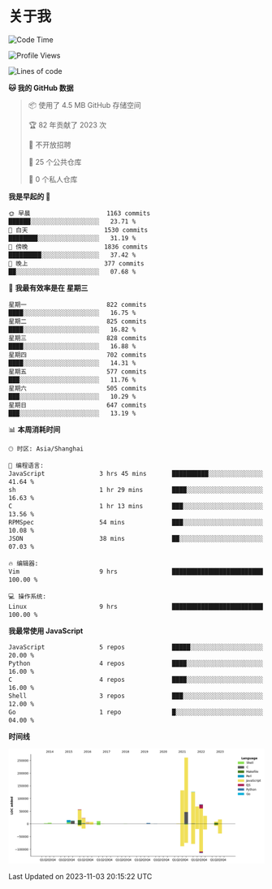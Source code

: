 # 关于我

<!--START_SECTION:waka-->
![Code Time](http://img.shields.io/badge/Code%20Time-822%20hrs%2026%20mins-blue)

![Profile Views](http://img.shields.io/badge/%E4%B8%AA%E4%BA%BA%E8%B5%84%E6%96%99%E8%A7%82%E7%9C%8B%E6%AC%A1%E6%95%B0-0-blue)

![Lines of code](https://img.shields.io/badge/%E4%BB%8E%E3%80%8CHello%20World%E3%80%8D%E8%B5%B7%E6%88%91%E5%B7%B2%E7%BB%8F%E5%86%99%E4%BA%86-859.8%20thousand%20%E8%A1%8C%E4%BB%A3%E7%A0%81-blue)

**🐱 我的 GitHub 数据** 

> 📦  使用了 4.5 MB GitHub 存储空间 
 > 
> 🏆 82 年贡献了 2023 次
 > 
> 🚫 不开放招聘
 > 
> 📜 25 个公共仓库 
 > 
> 🔑 0 个私人仓库 
 > 
**我是早起的 🐤** 

```text
🌞 早晨                     1163 commits        ██████░░░░░░░░░░░░░░░░░░░   23.71 % 
🌆 白天                     1530 commits        ████████░░░░░░░░░░░░░░░░░   31.19 % 
🌃 傍晚                     1836 commits        █████████░░░░░░░░░░░░░░░░   37.42 % 
🌙 晚上                     377 commits         ██░░░░░░░░░░░░░░░░░░░░░░░   07.68 % 
```
📅 **我最有效率是在 星期三** 

```text
星期一                      822 commits         ████░░░░░░░░░░░░░░░░░░░░░   16.75 % 
星期二                      825 commits         ████░░░░░░░░░░░░░░░░░░░░░   16.82 % 
星期三                      828 commits         ████░░░░░░░░░░░░░░░░░░░░░   16.88 % 
星期四                      702 commits         ████░░░░░░░░░░░░░░░░░░░░░   14.31 % 
星期五                      577 commits         ███░░░░░░░░░░░░░░░░░░░░░░   11.76 % 
星期六                      505 commits         ███░░░░░░░░░░░░░░░░░░░░░░   10.29 % 
星期日                      647 commits         ███░░░░░░░░░░░░░░░░░░░░░░   13.19 % 
```


📊 **本周消耗时间** 

```text
🕑︎ 时区: Asia/Shanghai

💬 编程语言: 
JavaScript               3 hrs 45 mins       ██████████░░░░░░░░░░░░░░░   41.64 % 
sh                       1 hr 29 mins        ████░░░░░░░░░░░░░░░░░░░░░   16.63 % 
C                        1 hr 13 mins        ███░░░░░░░░░░░░░░░░░░░░░░   13.56 % 
RPMSpec                  54 mins             ███░░░░░░░░░░░░░░░░░░░░░░   10.08 % 
JSON                     38 mins             ██░░░░░░░░░░░░░░░░░░░░░░░   07.03 % 

🔥 编辑器: 
Vim                      9 hrs               █████████████████████████   100.00 % 

💻 操作系统: 
Linux                    9 hrs               █████████████████████████   100.00 % 
```

**我最常使用 JavaScript** 

```text
JavaScript               5 repos             █████░░░░░░░░░░░░░░░░░░░░   20.00 % 
Python                   4 repos             ████░░░░░░░░░░░░░░░░░░░░░   16.00 % 
C                        4 repos             ████░░░░░░░░░░░░░░░░░░░░░   16.00 % 
Shell                    3 repos             ███░░░░░░░░░░░░░░░░░░░░░░   12.00 % 
Go                       1 repo              █░░░░░░░░░░░░░░░░░░░░░░░░   04.00 % 
```



**时间线**

![Lines of Code chart](https://raw.githubusercontent.com/Arondight/Arondight/master/assets/bar_graph.png)


 Last Updated on 2023-11-03 20:15:22 UTC
<!--END_SECTION:waka-->
